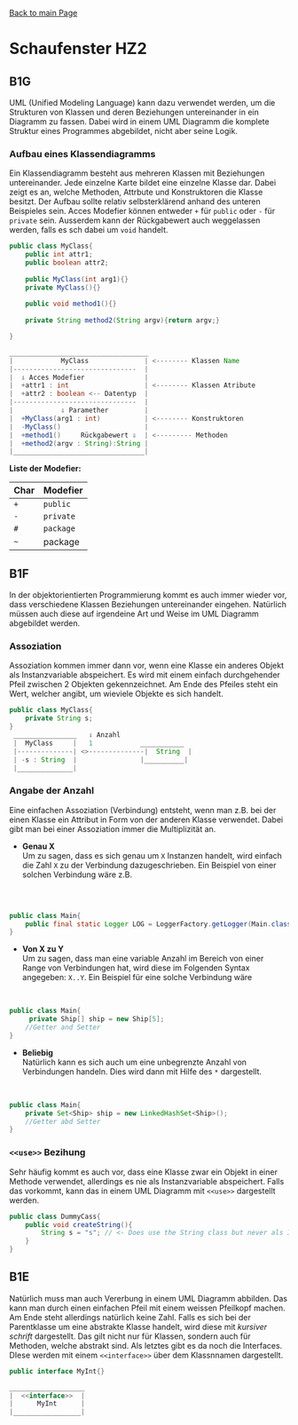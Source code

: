 [Back to main Page](./../../README.md)

# Schaufenster HZ2

## B1G

UML (Unified Modeling Language) kann dazu verwendet werden, um die Strukturen von Klassen und deren Beziehungen untereinander in ein Diagramm zu fassen. Dabei wird in einem UML Diagramm die komplete Struktur eines Programmes abgebildet, nicht aber seine Logik.

### Aufbau eines Klassendiagramms
Ein Klassendiagramm besteht aus mehreren Klassen mit Beziehungen untereinander. Jede einzelne Karte bildet eine einzelne Klasse dar. Dabei zeigt es an, welche Methoden, Attrbute und Konstruktoren die Klasse besitzt. Der Aufbau sollte relativ selbsterklärend anhand des unteren Beispieles sein. Acces Modefier können entweder `+` für `public` oder `-` für `private` sein. Ausserdem kann der Rückgabewert auch weggelassen werden, falls es sch dabei um `void` handelt. 
```java
public class MyClass{
    public int attr1;
    public boolean attr2;
    
    public MyClass(int arg1){}
    private MyClass(){}
    
    public void method1(){}
    
    private String method2(String argv){return argv;}

}

___________________________________
|            MyClass              | <-------- Klassen Name
|-------------------------------  |
|  ⇩ Acces Modefier               |
|  +attr1 : int                   | <-------- Klassen Atribute
|  +attr2 : boolean <-- Datentyp  | 
|-------------------------------  |
|            ⇩ Paramether         |  
|  +MyClass(arg1 : int)           | <-------- Konstruktoren
|  -MyClass()                     |
|  +method1()     Rückgabewert ⇩  | <--------- Methoden
|  +method2(argv : String):String |
|_________________________________|
```

**Liste der Modefier:**

| Char | Modefier |
|---|---|
| `+` | `public` |
| `-` | `private` |
| `#` | `package` |
| `~` | package |


## B1F
In der objektorientierten Programmierung kommt es auch immer wieder vor, dass verschiedene Klassen Beziehungen untereinander eingehen. Natürlich müssen auch diese auf irgendeine Art und Weise im UML Diagramm abgebildet werden. 
### Assoziation
Assoziation kommen immer dann vor, wenn eine Klasse ein anderes Objekt als Instanzvariable abspeichert. Es wird mit einem einfach durchgehender Pfeil zwischen 2 Objekten gekennzeichnet. Am Ende des Pfeiles steht ein Wert, welcher angibt, um wieviele Objekte es sich handelt. 
```java
public class MyClass{
    private String s;
}
 ________________   ⇩ Anzahl
 |  MyClass     |   1            ___________
 |--------------| <>--------------|  String  |
 | -s : String  |                |__________|
 |______________|

````
### Angabe der Anzahl
Eine einfachen Assoziation (Verbindung) entsteht, wenn man z.B. bei der einen Klasse ein Attribut in Form von der anderen Klasse verwendet. Dabei gibt man bei einer Assoziation immer die Multiplizität an.
- **Genau X**<br/>
Um zu sagen, dass es sich genau um `X` Instanzen handelt, wird einfach die Zahl `X` zu der Verbindung dazugeschrieben. Ein Beispiel von einer solchen Verbindung wäre z.B.
<br/>

```java

public class Main{
    public final static Logger LOG = LoggerFactory.getLogger(Main.class);
}
```
- **Von X zu Y** <br/>
Um zu sagen, dass man eine variable Anzahl im Bereich von einer Range von Verbindungen hat, wird diese im Folgenden Syntax angegeben: `X..Y`. Ein Beispiel für eine solche Verbindung wäre
<br/>

```java
public class Main{
     private Ship[] ship = new Ship[5]; 
    //Getter and Setter
}
``` 

- **Beliebig**<br/>
Natürlich kann es sich auch um eine unbegrenzte Anzahl von Verbindungen handeln. Dies wird dann mit Hilfe des `*` dargestellt. 
<br/>

```java
public class Main{
    private Set<Ship> ship = new LinkedHashSet<Ship>();
    //Getter abd Setter
}

```

### `<<use>>` Bezihung
Sehr häufig kommt es auch vor, dass eine Klasse zwar ein Objekt in einer Methode verwendet, allerdings es nie als Instanzvariable abspeichert. Falls das vorkommt, kann das in einem UML Diagramm mit `<<use>>` dargestellt werden.

```java
public class DummyCass{
    public void createString(){
        String s = "s"; // <- Does use the String class but never als Instanzvariable
    }
} 
```

## B1E
Natürlich muss man auch Vererbung in einem UML Diagramm abbilden. Das kann man durch einen einfachen Pfeil mit einem weissen Pfeilkopf machen. Am Ende steht allerdings natürlich keine Zahl. Falls es sich bei der Parentklasse um eine abstrakte Klasse handelt, wird diese mit _kursiver schrift_ dargestellt. Das gilt nicht nur für Klassen, sondern auch für Methoden, welche abstrakt sind. Als letztes gibt es da noch die Interfaces. DIese werden mit einem `<<interface>>` über dem Klassnnamen dargestellt.
```java
public interface MyInt{}

___________________
|  <<interface>>  |
|      MyInt      |
|_________________|
```

